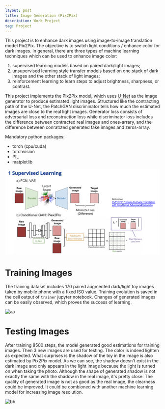 ```yaml
---
layout: post
title: Image Generation (Pix2Pix)
description: Work Project
tag: Project
---
```


This project is to enhance dark images using image-to-image translation model Pix2Pix. The objective is to switch light conditions / enhance color for dark images. In general, there are three types of machine learning techniques which can be used to enhance image color: 
1. supervised learning models based on paired dark/light images; 
2. unsupervised learning style transfer models based on one stack of dark images and the other stack of light images; 
3. reinforcement learning to learn steps to adjust brightness, sharpness, or contrast. 

This project implements the Pix2Pix model, which uses [U-Net](https://arxiv.org/abs/1505.04597) as the image generator to produce estimated light images. Structured like the contracting path of the U-Net, the PatchGAN discriminator tells how much the estimated images are close to the real light images. Generator loss consists of adversarial loss and reconstruction loss while discriminator loss includes the difference between contracted real images and ones-arrary, and the difference between conratcted generated fake images and zeros-array.

Mandatory python packages:
- torch (cpu/cuda)
- torchvision
- PIL
- matplotlib

![](https://github.com/siyue-zhang/dark-image-enhancement-Pix2Pix/raw/master/img-to-img.png)


# Training Images

The training dataset includes 170 paired augmented dark/light toy images taken by mobile phone with a fixed ISO value. Training evolution is saved in the cell output of `trainer` jupyter notebook. Changes of generated images can be easily observed, which proves the success of learning.

![aa](http://siyue-zhang.github.io/images/img_gen/trainset.png)

# Testing Images

After training 8500 steps, the model generated good estimations for training images. Then 3 new images are used for testing. The color is indeed lighten as expected. What surprises is the shadow of the toy in the image is also estimated by Pix2Pix model. As we can see, the shadow doesn't exist in the dark image and only appears in the light image because the light is turned on when taking the photo. Although the shape of generated shadow is not exactly the same with the shadow in the real image, it's pretty close. The quality of generated image is not as good as the real image, the clearness could be improved. It could be combioned with another machine learning model for increasing image resolution.

![bb](http://siyue-zhang.github.io/images/img_gen/test_results.png)
